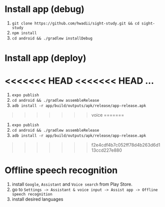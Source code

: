 # Install app (debug)

1. `git clone https://github.com/hwadii/sight-study.git && cd sight-study`
2. `npm install`
3. `cd android && ./gradlew installDebug`

# Install app (deploy)

<<<<<<< HEAD
<<<<<<< HEAD
...
=======
1. `expo publish`
2. `cd android && ./gradlew assembleRelease`
3. `adb install -r app/build/outputs/apk/release/app-release.apk`
>>>>>>> voice
=======
1. `expo publish`
2. `cd android && ./gradlew assembleRelease`
3. `adb install -r app/build/outputs/apk/release/app-release.apk`
>>>>>>> f2e4cdf4b7c052ff78d4b263d6d113ccd227e880

# Offline speech recognition

1. install `Google`, `Assistant` and `Voice search` from Play Store.
2. go to `Settings -> Assistant & voice input -> Assist app -> Offline speech recognition`
3. install desired languages
